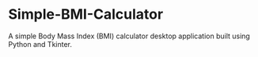 # Simple-BMI-Calculator
A simple Body Mass Index (BMI) calculator desktop application built using Python and Tkinter.
